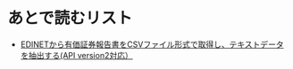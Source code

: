 # あとで読むリスト

- [EDINETから有価証券報告書をCSVファイル形式で取得し、テキストデータを抽出する(API version2対応）](https://zenn.dev/robes/articles/81e18fb389fe01)